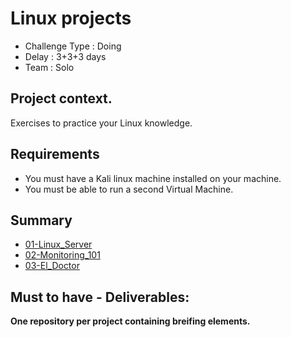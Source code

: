 # Linux projects

* Challenge Type : Doing
* Delay : 3+3+3 days 
* Team : Solo 

## Project context. 
Exercises to practice your Linux knowledge. 

## Requirements 
* You must have a Kali linux machine installed on your machine. 
* You must be able to run a second Virtual Machine.

## Summary 

- [01-Linux_Server](./01-Linux_Server)
- [02-Monitoring_101](./02-Monitoring_101)
- [03-El_Doctor](./03-El_Doctor.md)

## Must to have - Deliverables:
**One repository per project containing breifing elements.**






